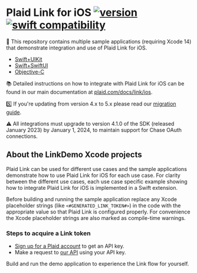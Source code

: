 # Plaid Link for iOS [![version][link-sdk-version]][link-sdk-pod-url] [![swift compatibility][link-sdk-swift-compat]][link-sdk-spi-url]

📱 This repository contains multiple sample applications (requiring Xcode 14) that demonstrate integration and use of Plaid Link for iOS.
* [Swift+UIKit](LinkDemo-Swift)
* [Swift+SwiftUI](LinkDemo-SwiftUI)
* [Objective-C](LinkDemo-ObjC)

📚 Detailed instructions on how to integrate with Plaid Link for iOS can be found in our main documentation at [plaid.com/docs/link/ios][link-ios-docs]. 

5️⃣ If you're updating from version 4.x to 5.x please read our [migration guide](v5-migration-guide.md).

:warning: All integrations must upgrade to version 4.1.0 of the SDK (released January 2023) by January 1, 2024, to maintain support for Chase OAuth connections.

## About the LinkDemo Xcode projects

Plaid Link can be used for different use cases and the sample applications demonstrate how to use Plaid Link for iOS for each use case.
For clarity between the different use cases, each use case specific example showing how to integrate Plaid Link for iOS is implemented in a Swift extension.

Before building and running the sample application replace any Xcode placeholder strings (like `<#GENERATED_LINK_TOKEN#>`) in the code with the appropriate value so that Plaid Link is configured properly. For convenience the Xcode placeholder strings are also marked as compile-time warnings.

### Steps to acquire a Link token

- [Sign up for a Plaid account](https://dashboard.plaid.com/signup) to get an API key.
- Make a request to [our API](https://plaid.com/docs/quickstart/#introduction) using your API key.

Build and run the demo application to experience the Link flow for yourself.

[link-ios-docs]: https://plaid.com/docs/link/ios
[link-sdk-version]: https://img.shields.io/cocoapods/v/Plaid
[link-sdk-pod-url]: https://cocoapods.org/pods/Plaid
[link-sdk-spi-url]: https://swiftpackageindex.com/plaid/plaid-link-ios
[link-sdk-swift-compat]: https://img.shields.io/endpoint?url=https%3A%2F%2Fswiftpackageindex.com%2Fapi%2Fpackages%2Fplaid%2Fplaid-link-ios%2Fbadge%3Ftype%3Dswift-versions

